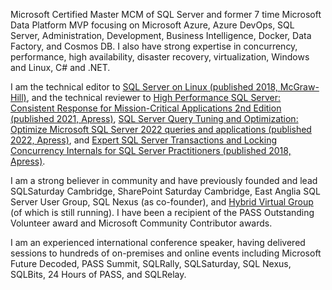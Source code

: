 Microsoft Certified Master MCM of SQL Server and former 7 time Microsoft Data Platform MVP focusing on Microsoft Azure, Azure DevOps, SQL Server, Administration, Development, Business Intelligence, Docker, Data Factory, and Cosmos DB. I also have strong expertise in concurrency, performance, high availability, disaster recovery, virtualization, Windows and Linux, C# and .NET.

I am the technical editor to [SQL Server on Linux (published 2018, McGraw-Hill)](https://www.amazon.com/Microsoft-SQL-Server-2017-Linux-ebook/dp/B07DCH314W/), and the technical reviewer to [High Performance SQL Server: Consistent Response for Mission-Critical Applications 2nd Edition (published 2021, Apress)](https://www.amazon.com/High-Performance-SQL-Server-Mission-Critical-ebook/dp/B08TQR3NMF), [SQL Server Query Tuning and Optimization: Optimize Microsoft SQL Server 2022 queries and applications (published 2022, Apress)](https://www.amazon.com/SQL-Server-Query-Tuning-Optimization/dp/1803242620), and [Expert SQL Server Transactions and Locking Concurrency Internals for SQL Server Practitioners (published 2018, Apress)](https://www.amazon.com/Expert-Server-Transactions-Locking-Practitioners-ebook/dp/B07FXCW836).

I am a strong believer in community and have previously founded and lead SQLSaturday Cambridge, SharePoint Saturday Cambridge, East Anglia SQL Server User Group, SQL Nexus (as co-founder), and [Hybrid Virtual Group](https://www.meetup.com/hybrid-virtual-group/) (of which is still running). I have been a recipient of the PASS Outstanding Volunteer award and Microsoft Community Contributor awards.

I am an experienced international conference speaker, having delivered sessions to hundreds of on-premises and online events including Microsoft Future Decoded, PASS Summit, SQLRally, SQLSaturday, SQL Nexus, SQLBits, 24 Hours of PASS, and SQLRelay.

<!--
**retracement/retracement** is a ✨ _special_ ✨ repository because its `README.md` (this file) appears on your GitHub profile.

Here are some ideas to get you started:

- 🔭 I’m currently working on ...
- 🌱 I’m currently learning ...
- 👯 I’m looking to collaborate on ...
- 🤔 I’m looking for help with ...
- 💬 Ask me about ...
- 📫 How to reach me: ...
- 😄 Pronouns: ...
- ⚡ Fun fact: ...
-->

